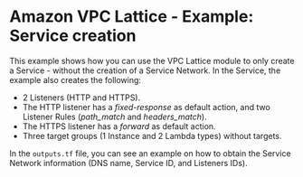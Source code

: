 # Amazon VPC Lattice - Example: Service creation

This example shows how you can use the VPC Lattice module to only create a Service - without the creation of a Service Network. In the Service, the example also creates the following:

* 2 Listeners (HTTP and HTTPS).
* The HTTP listener has a *fixed-response* as default action, and two Listener Rules (*path_match* and *headers_match*).
* The HTTPS listener has a *forward* as default action.
* Three target groups (1 Instance and 2 Lambda types) without targets.

In the `outputs.tf` file, you can see an example on how to obtain the Service Network information (DNS name, Service ID, and Listeners IDs).
